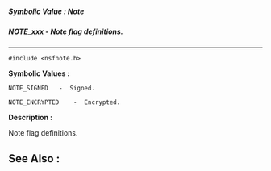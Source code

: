 ##### Symbolic Value : Note
##### NOTE_xxx - Note flag definitions.
---
```
#include <nsfnote.h>
```

**Symbolic Values :**

	NOTE_SIGNED	  -  Signed.

	NOTE_ENCRYPTED	  -  Encrypted.


**Description :**

Note flag definitions.


**See Also :**
---
